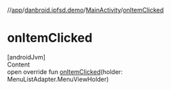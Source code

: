 //[app](../../index.md)/[danbroid.ipfsd.demo](../index.md)/[MainActivity](index.md)/[onItemClicked](on-item-clicked.md)



# onItemClicked  
[androidJvm]  
Content  
open override fun [onItemClicked](on-item-clicked.md)(holder: MenuListAdapter.MenuViewHolder)  



